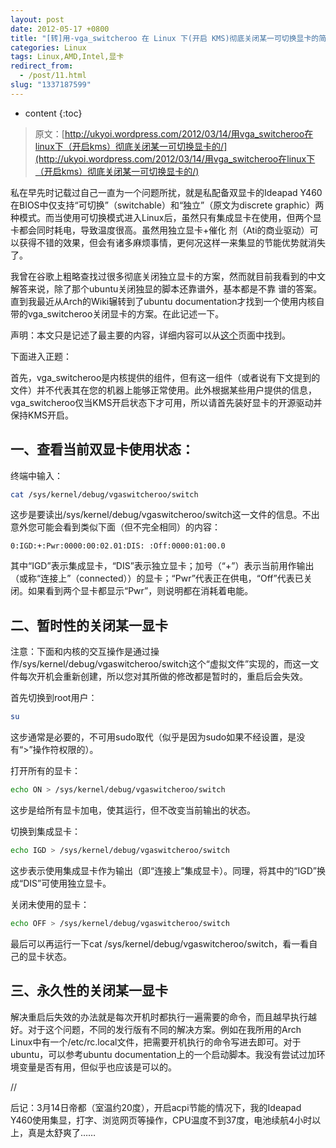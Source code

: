 ```yaml
---
layout: post
date: 2012-05-17 +0800
title: "[转]用-vga_switcheroo 在 Linux 下(开启 KMS)彻底关闭某一可切换显卡的简单教程"
categories: Linux
tags: Linux,AMD,Intel,显卡
redirect_from:
  - /post/11.html
slug: "1337187599"
---
```

* content
{:toc}

>原文：[http://ukyoi.wordpress.com/2012/03/14/用vga_switcheroo在linux下（开启kms）彻底关闭某一可切换显卡的/](http://ukyoi.wordpress.com/2012/03/14/用vga_switcheroo在linux下（开启kms）彻底关闭某一可切换显卡的/)

私在早先时记载过自己一直为一个问题所扰，就是私配备双显卡的Ideapad Y460在BIOS中仅支持“可切换”（switchable）和“独立”（原文为discrete graphic）两种模式。而当使用可切换模式进入Linux后，虽然只有集成显卡在使用，但两个显卡都会同时耗电，导致温度很高。虽然用独立显卡+催化 剂（Ati的商业驱动）可以获得不错的效果，但会有诸多麻烦事情，更何况这样一来集显的节能优势就消失了。

我曾在谷歌上粗略查找过很多彻底关闭独立显卡的方案，然而就目前我看到的中文解答来说，除了那个ubuntu关闭独显的脚本还靠谱外，基本都是不靠 谱的答案。直到我最近从Arch的Wiki辗转到了ubuntu documentation才找到一个使用内核自带的vga_switcheroo关闭显卡的方案。在此记述一下。

声明：本文只是记述了最主要的内容，详细内容可以从[这个](https://help.ubuntu.com/community/HybridGraphics)页面中找到。

下面进入正题：

首先，vga_switcheroo是内核提供的组件，但有这一组件（或者说有下文提到的文件）并不代表其在您的机器上能够正常使用。此外根据某些用户提供的信息，vga_switcheroo仅当KMS开启状态下才可用，所以请首先装好显卡的开源驱动并保持KMS开启。

## 一、查看当前双显卡使用状态：

终端中输入：

```bash
cat /sys/kernel/debug/vgaswitcheroo/switch
```

这步是要读出/sys/kernel/debug/vgaswitcheroo/switch这一文件的信息。不出意外您可能会看到类似下面（但不完全相同）的内容：

`0:IGD:+:Pwr:0000:00:02.01:DIS: :Off:0000:01:00.0`

其中“IGD”表示集成显卡，“DIS”表示独立显卡；加号（“+”）表示当前用作输出（或称“连接上”（connected））的显卡；“Pwr”代表正在供电，“Off”代表已关闭。如果看到两个显卡都显示“Pwr”，则说明都在消耗着电能。

## 二、暂时性的关闭某一显卡

注意：下面和内核的交互操作是通过操作/sys/kernel/debug/vgaswitcheroo/switch这个“虚拟文件”实现的，而这一文件每次开机会重新创建，所以您对其所做的修改都是暂时的，重启后会失效。

首先切换到root用户：

```bash
su
```

这步通常是必要的，不可用sudo取代（似乎是因为sudo如果不经设置，是没有“>”操作符权限的）。

打开所有的显卡：

```bash
echo ON > /sys/kernel/debug/vgaswitcheroo/switch
```

这步是给所有显卡加电，使其运行，但不改变当前输出的状态。

切换到集成显卡：

```bash
echo IGD > /sys/kernel/debug/vgaswitcheroo/switch
```

这步表示使用集成显卡作为输出（即“连接上”集成显卡）。同理，将其中的“IGD”换成“DIS”可使用独立显卡。

关闭未使用的显卡：

```bash
echo OFF > /sys/kernel/debug/vgaswitcheroo/switch
```

最后可以再运行一下cat /sys/kernel/debug/vgaswitcheroo/switch，看一看自己的显卡状态。

## 三、永久性的关闭某一显卡

解决重启后失效的办法就是每次开机时都执行一遍需要的命令，而且越早执行越好。对于这个问题，不同的发行版有不同的解决方案。例如在我所用的Arch Linux中有一个/etc/rc.local文件，把需要开机执行的命令写进去即可。对于ubuntu，可以参考ubuntu documentation上的一个启动脚本。我没有尝试过加环境变量是否有用，但似乎也应该是可以的。

//

后记：3月14日帝都（室温约20度），开启acpi节能的情况下，我的Ideapad Y460使用集显，打字、浏览网页等操作，CPU温度不到37度，电池续航4小时以上，真是太舒爽了……
